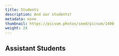 ```yaml
---
title: Students
description: And our students!
metadata: none
thumbnail: https://picsum.photos/seed/picsum/1400
weight: 24
---
```


## Assistant Students
